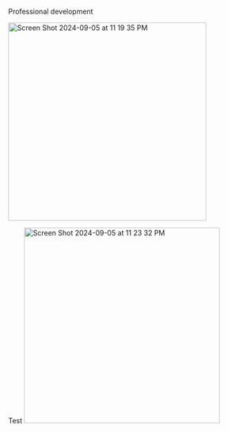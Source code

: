 Professional development

<img width="400" alt="Screen Shot 2024-09-05 at 11 19 35 PM" src="https://github.com/user-attachments/assets/031358b7-33ca-4cf6-8e6e-3e01b1a3701e">

Test
<img width="395" alt="Screen Shot 2024-09-05 at 11 23 32 PM" src="https://github.com/user-attachments/assets/f27fdc59-155a-4ede-ada1-6be0eda23575">
